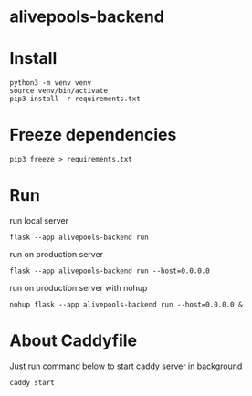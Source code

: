 # alivepools-backend

# Install
```shell
python3 -m venv venv
source venv/bin/activate
pip3 install -r requirements.txt
```

# Freeze dependencies
```shell
pip3 freeze > requirements.txt
```

# Run
run local server
```shell
flask --app alivepools-backend run
```

run on production server
```shell
flask --app alivepools-backend run --host=0.0.0.0
```

run on production server with nohup
```shell
nohup flask --app alivepools-backend run --host=0.0.0.0 &
```

# About Caddyfile
Just run command below to start caddy server in background
```shell
caddy start
```